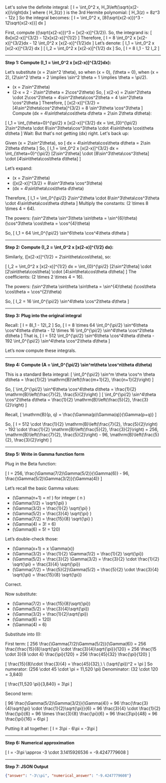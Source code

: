 Let's solve the definite integral:
\[
I = \int_0^2 x\, H_3\left(\sqrt{x(2-x)}\right)dx
\]
where \( H_3(z) \) is the 3rd Hermite polynomial:
\[
H_3(z) = 8z^3 - 12z
\]
So the integral becomes:
\[
I = \int_0^2 x\, [8(\sqrt{x(2-x)})^3 - 12\sqrt{x(2-x)}] dx
\]

First, compute \((\sqrt{x(2-x)})^3 = [x(2-x)]^{3/2}\). So, the integrand is:
\[
8x[x(2-x)]^{3/2} - 12x[x(2-x)]^{1/2}
\]
Therefore,
\[
I = 8 \int_0^2 x [x(2-x)]^{3/2}dx - 12 \int_0^2 x [x(2-x)]^{1/2}dx
\]
Let’s denote:
\[
I_1 = \int_0^2 x [x(2-x)]^{3/2} dx
\]
\[
I_2 = \int_0^2 x [x(2-x)]^{1/2} dx
\]
So,
\[
I = 8 I_1 - 12 I_2
\]

---

**Step 1: Compute \(I_1 = \int_0^2 x [x(2-x)]^{3/2}dx\):**

Let’s substitute \(x = 2\sin^2 \theta\), so when \(x = 0\), \(\theta = 0\), when \(x = 2\), \(2\sin^2 \theta = 2 \implies \sin^2 \theta = 1 \implies \theta = \pi/2\).
- \(x = 2\sin^2\theta\)
- \(2-x = 2 - 2\sin^2\theta = 2\cos^2\theta\)
So,
\[
x(2-x) = 2\sin^2\theta \cdot 2\cos^2\theta = 4\sin^2\theta\cos^2\theta = 4 \sin^2\theta \cos^2\theta
\]
Therefore,
\[
[x(2-x)]^{3/2} = [4\sin^2\theta\cos^2\theta]^{3/2} = 8 \sin^3\theta \cos^3\theta
\]
Compute \(dx = 4\sin\theta\cos\theta d\theta = 2\sin 2\theta d\theta\):

\[
I_1 = \int_{\theta=0}^{\pi/2} x [x(2-x)]^{3/2} dx = \int_{0}^{\pi/2} 2\sin^2\theta \cdot 8\sin^3\theta\cos^3\theta \cdot 4\sin\theta \cos\theta d\theta
\]
Wait: But that's not getting \(dx\) right. Let's back up:

Given \(x = 2\sin^2\theta\), so
\[
dx = 4\sin\theta\cos\theta d\theta = 2\sin 2\theta d\theta
\]
So,
\[
I_1 = \int_0^2 x [x(2-x)]^{3/2} dx
= \int_{\theta=0}^{\pi/2} [2\sin^2\theta] \cdot [8\sin^3\theta\cos^3\theta] \cdot [4\sin\theta\cos\theta d\theta]
\]

Let’s expand:

- \(x = 2\sin^2\theta\)
- \([x(2-x)]^{3/2} = 8\sin^3\theta \cos^3\theta\)
- \(dx = 4\sin\theta\cos\theta d\theta\)

Therefore,
\[
I_1 = \int_0^{\pi/2} 2\sin^2\theta \cdot 8\sin^3\theta\cos^3\theta \cdot 4\sin\theta\cos\theta d\theta
\]
Multiply the constants:
\(2 \times 8 \times 4 = 64\).

The powers:
\(\sin^2\theta \sin^3\theta \sin\theta = \sin^{6}\theta\)
\(\cos^3\theta \cos\theta = \cos^{4}\theta\)

So,
\[
I_1 = 64 \int_0^{\pi/2} \sin^6\theta \cos^4\theta d\theta
\]

---

**Step 2: Compute \(I_2 = \int_0^2 x [x(2-x)]^{1/2} dx\):**

Similarly, \([x(2-x)]^{1/2} = 2\sin\theta\cos\theta\), so:

\[
I_2 = \int_0^2 x [x(2-x)]^{1/2} dx
= \int_{0}^{\pi/2} [2\sin^2\theta] \cdot [2\sin\theta\cos\theta] \cdot [4\sin\theta\cos\theta d\theta]
\]
The coefficients: \(2 \times 2 \times 4 = 16\).

The powers: \(\sin^2\theta \sin\theta \sin\theta = \sin^{4}\theta\)
\(\cos\theta \cos\theta = \cos^{2}\theta\)

So,
\[
I_2 = 16 \int_0^{\pi/2} \sin^4\theta \cos^2\theta d\theta
\]

---

**Step 3: Plug into the original integral**

Recall:
\[
I = 8I_1 - 12I_2
\]
So,
\[
I = 8 \times 64 \int_0^{\pi/2} \sin^6\theta \cos^4\theta d\theta - 12 \times 16 \int_0^{\pi/2} \sin^4\theta \cos^2\theta d\theta
\]
That is,
\[
I = 512 \int_0^{\pi/2} \sin^6\theta \cos^4\theta d\theta - 192 \int_0^{\pi/2} \sin^4\theta \cos^2\theta d\theta
\]

Let’s now compute these integrals.

---

**Step 4: Compute \(A = \int_0^{\pi/2} \sin^m\theta \cos^n\theta d\theta\)**

This is a standard Beta integral:
\[
\int_0^{\pi/2} \sin^m \theta \cos^n \theta d\theta = \frac{1}{2} \mathrm{B}\left(\frac{m+1}{2}, \frac{n+1}{2}\right)
\]

So,
\[
\int_0^{\pi/2} \sin^6\theta \cos^4\theta d\theta = \frac{1}{2} \mathrm{B}\left(\frac{7}{2}, \frac{5}{2}\right)
\]
\[
\int_0^{\pi/2} \sin^4\theta \cos^2\theta d\theta = \frac{1}{2} \mathrm{B}\left(\frac{5}{2}, \frac{3}{2}\right)
\]

Recall,
\[
\mathrm{B}(p, q) = \frac{\Gamma(p)\Gamma(q)}{\Gamma(p+q)}
\]

So,
\[
I = 512 \cdot \frac{1}{2} \mathrm{B}\left(\frac{7}{2}, \frac{5}{2}\right) - 192 \cdot \frac{1}{2} \mathrm{B}\left(\frac{5}{2}, \frac{3}{2}\right)
= 256\, \mathrm{B}\left(\frac{7}{2}, \frac{5}{2}\right) - 96\, \mathrm{B}\left(\frac{5}{2}, \frac{3}{2}\right)
\]

---

**Step 5: Write in Gamma function form**

Plug in the Beta function:

\[
I = 256\, \frac{\Gamma(7/2)\Gamma(5/2)}{\Gamma(6)} - 96\, \frac{\Gamma(5/2)\Gamma(3/2)}{\Gamma(4)}
\]

Let’s recall the basic Gamma values:

- \(\Gamma(n+1) = n! \) for integer \( n \)
- \(\Gamma(1/2) = \sqrt{\pi} \)
- \(\Gamma(3/2) = \frac{1}{2} \sqrt{\pi} \)
- \(\Gamma(5/2) = \frac{3}{4} \sqrt{\pi} \)
- \(\Gamma(7/2) = \frac{15}{8} \sqrt{\pi} \)
- \(\Gamma(4) = 3! = 6\)
- \(\Gamma(6) = 5! = 120\)

Let’s double-check those:

- \(\Gamma(x+1) = x \Gamma(x)\)
- \(\Gamma(3/2) = \frac{1}{2} \Gamma(1/2) = \frac{1}{2} \sqrt{\pi}\)
- \(\Gamma(5/2) = \frac{3}{2} \Gamma(3/2) = \frac{3}{2} \cdot \frac{1}{2} \sqrt{\pi} = \frac{3}{4} \sqrt{\pi}\)
- \(\Gamma(7/2) = \frac{5}{2}\Gamma(5/2) = \frac{5}{2} \cdot \frac{3}{4} \sqrt{\pi} = \frac{15}{8} \sqrt{\pi}\)

Correct.

Now substitute:

- \(\Gamma(7/2) = \frac{15}{8}\sqrt{\pi}\)
- \(\Gamma(5/2) = \frac{3}{4}\sqrt{\pi}\)
- \(\Gamma(3/2) = \frac{1}{2}\sqrt{\pi}\)
- \(\Gamma(6) = 120\)
- \(\Gamma(4) = 6\)

Substitute into \(I\):

First term:
\[
256 \frac{\Gamma(7/2)\Gamma(5/2)}{\Gamma(6)} = 256 \frac{\frac{15}{8}\sqrt{\pi} \cdot \frac{3}{4}\sqrt{\pi}}{120}
= 256 \frac{15 \cdot 3}{8 \cdot 4} \frac{\pi}{120}
= 256 \frac{45}{32} \frac{\pi}{120}
\]

\[
\frac{15}{8}\cdot \frac{3}{4} = \frac{45}{32},\ \ (\sqrt{\pi})^2 = \pi
\]
So numerator: \(256 \cdot 45 \cdot \pi = 11,520 \pi\)
Denominator: \(32 \cdot 120 = 3,840\)

\[
\frac{11,520 \pi}{3,840} = 3\pi
\]

Second term:

\[
96 \frac{\Gamma(5/2)\Gamma(3/2)}{\Gamma(4)} = 96 \frac{\frac{3}{4}\sqrt{\pi} \cdot \frac{1}{2}\sqrt{\pi}}{6}
= 96 \frac{3}{4} \cdot \frac{1}{2} \frac{\pi}{6}
= 96 \times \frac{3}{8} \frac{\pi}{6}
= 96 \frac{3\pi}{48}
= 96 \frac{\pi}{16}
= 6\pi
\]

Putting it all together:
\[
I = 3\pi - 6\pi = -3\pi
\]

---

**Step 6: Numerical approximation**

\[
I = -3\pi \approx -3 \cdot 3.1415926536 = -9.4247779608
\]

---

**Step 7: JSON Output**

```json
{"answer": "-3\\pi", "numerical_answer": "-9.4247779608"}
```